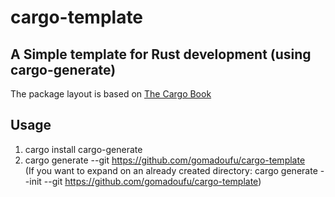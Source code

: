 # cargo-template

## A Simple template for Rust development (using cargo-generate)

The package layout is based on [The Cargo Book][1]

[1]: https://doc.rust-lang.org/cargo/guide/project-layout.html

## Usage
1. cargo install cargo-generate
2. cargo generate --git https://github.com/gomadoufu/cargo-template  
(If you want to expand on an already created directory:
cargo generate --init --git https://github.com/gomadoufu/cargo-template)

